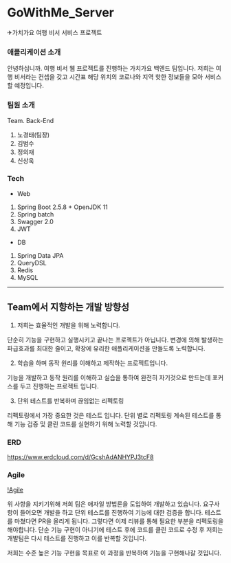 # GoWithMe_Server
✈가치가요 여행 비서 서비스 프로젝트

### 애플리케이션 소개
안녕하십니까. 여행 비서 웹 프로젝트를 진행하는 가치가요 백엔드 팀입니다. 저희는 여행 비서라는 컨셉을 갖고 시간표 해당 위치의 코로나와 지역 핫한 정보들을 모아 서비스할 예정입니다.

### 팀원 소개

Team. Back-End

1. 노경태(팀장)
2. 김범수
3. 정의재
4. 신상욱

### Tech

- Web
1. Spring Boot 2.5.8 + OpenJDK 11
2. Spring batch
3. Swagger 2.0
4. JWT

- DB
1. Spring Data JPA
2. QueryDSL
3. Redis
4. MySQL

---------------------------------------------------------------------------------------------------------------------

## Team에서 지향하는 개발 방향성

1. 저희는 효율적인 개발을 위해 노력합니다.

단순히 기능을 구현하고 실행시키고 끝나는 프로젝트가 아닙니다. 변경에 의해 발생하는 파급효과를 최대한 줄이고, 확장에 유리한 애플리케이션을 만들도록 노력합니다.

2. 학습을 하며 동작 원리를 이해하고 제작하는 프로젝트입니다. 

기능을 개발하고 동작 원리를 이해하고 실습을 통하여 완전히 자기것으로 만드는데 포커스를 두고 진행하는 프로젝트 입니다.

3. 단위 테스트를 반복하며 끊임없는 리펙토링

리펙토링에서 가장 중요한 것은 테스트 입니다. 단위 별로 리펙토링 계속된 테스트를 통해 기능 검증 및 클린 코드를 실현하기 위해 노력할 것입니다.

### ERD

https://www.erdcloud.com/d/GcshAdANHYPJ3tcF8

### Agile

[!Agile](https://t1.daumcdn.net/cfile/tistory/25431136588F026E1D)

위 사항을 지키기위해 저희 팀은 애자일 방법론을 도입하여 개발하고 있습니다. 요구사항이 들어오면 개발을 하고 단위 테스트를 진행하여 기능에 대한 검증을 합니다. 테스트를 마쳤다면 PR을
올리게 됩니다. 그렇다면 이제 리뷰를 통해 필요한 부분을 리펙토링을 해야합니다. 단순 기능 구현이 아니기에 테스트 후에 코드를 클린 코드로 수정 후 저희는 개발팀은 다시 테스트를 진행하고
이를 반복할 것입니다. 

저희는 수준 높은 기능 구현을 목표로 이 과정을 반복하여 기능을 구현해나갈 것입니다. 
